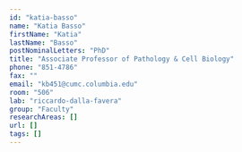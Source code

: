 ```yaml
---
id: "katia-basso"
name: "Katia Basso"
firstName: "Katia"
lastName: "Basso"
postNominalLetters: "PhD"
title: "Associate Professor of Pathology & Cell Biology"
phone: "851-4786"
fax: ""
email: "kb451@cumc.columbia.edu"
room: "506"
lab: "riccardo-dalla-favera"
group: "Faculty"
researchAreas: []
url: []
tags: []
---
```


